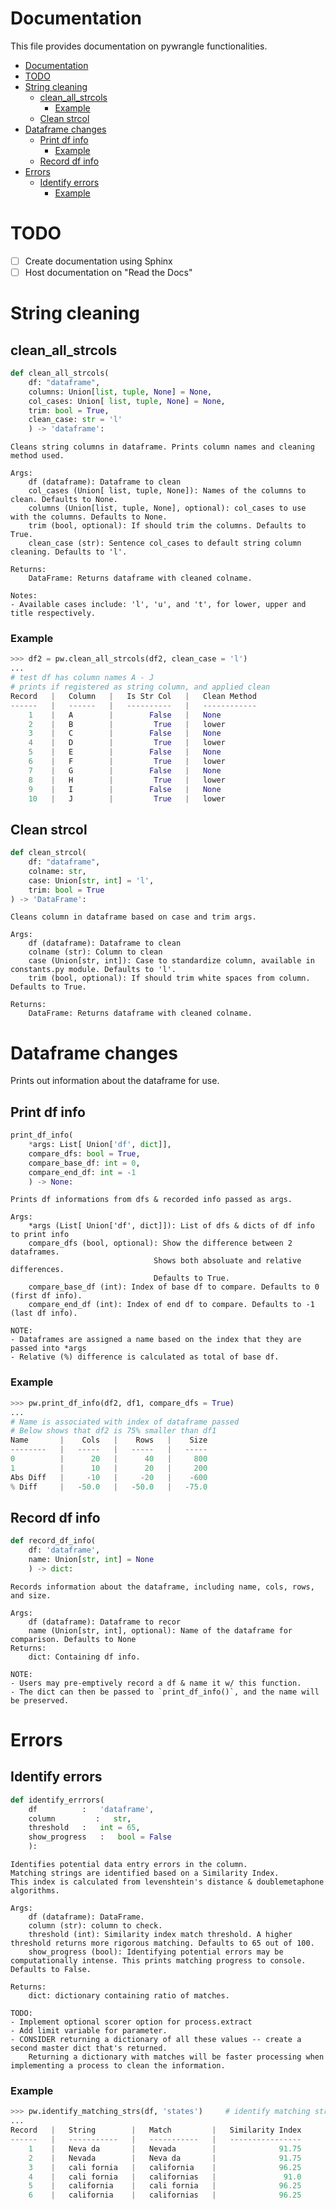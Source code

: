 # Documentation
This file provides documentation on pywrangle functionalities.

- [Documentation](#documentation)
- [TODO](#todo)
- [String cleaning](#string-cleaning)
  - [clean_all_strcols](#clean_all_strcols)
    - [Example](#example)
  - [Clean strcol](#clean-strcol)
- [Dataframe changes](#dataframe-changes)
  - [Print df info](#print-df-info)
    - [Example](#example-1)
  - [Record df info](#record-df-info)
- [Errors](#errors)
  - [Identify errors](#identify-errors)
    - [Example](#example-2)

# TODO
- [ ] Create documentation using Sphinx
- [ ] Host documentation on "Read the Docs"

# String cleaning

## clean_all_strcols
```python
def clean_all_strcols(
    df: "dataframe", 
    columns: Union[list, tuple, None] = None, 
    col_cases: Union[ list, tuple, None] = None, 
    trim: bool = True,
    clean_case: str = 'l'
    ) -> 'dataframe':
```
    Cleans string columns in dataframe. Prints column names and cleaning method used.

    Args:
        df (dataframe): Dataframe to clean
        col_cases (Union[ list, tuple, None]): Names of the columns to clean. Defaults to None.
        columns (Union[list, tuple, None], optional): col_cases to use with the columns. Defaults to None.
        trim (bool, optional): If should trim the columns. Defaults to True.
        clean_case (str): Sentence col_cases to default string column cleaning. Defaults to 'l'.
    
    Returns:
        DataFrame: Returns dataframe with cleaned colname.
    
    Notes:
    - Available cases include: 'l', 'u', and 't', for lower, upper and title respectively.

### Example
```python
>>> df2 = pw.clean_all_strcols(df2, clean_case = 'l')
...
# test df has column names A - J
# prints if registered as string column, and applied clean
Record   |   Column   |   Is Str Col   |   Clean Method
------   |   ------   |   ----------   |   ------------
    1    |   A        |        False   |   None
    2    |   B        |         True   |   lower
    3    |   C        |        False   |   None
    4    |   D        |         True   |   lower
    5    |   E        |        False   |   None
    6    |   F        |         True   |   lower
    7    |   G        |        False   |   None
    8    |   H        |         True   |   lower
    9    |   I        |        False   |   None
    10   |   J        |         True   |   lower
```


## Clean strcol
```python
def clean_strcol(
    df: "dataframe", 
    colname: str, 
    case: Union[str, int] = 'l', 
    trim: bool = True
) -> 'DataFrame':
```
    Cleans column in dataframe based on case and trim args.

    Args:
        df (dataframe): Dataframe to clean
        colname (str): Column to clean
        case (Union[str, int]): Case to standardize column, available in constants.py module. Defaults to 'l'.
        trim (bool, optional): If should trim white spaces from column. Defaults to True.

    Returns:
        DataFrame: Returns dataframe with cleaned colname.

# Dataframe changes
Prints out information about the dataframe for use.

## Print df info
```python
print_df_info(
    *args: List[ Union['df', dict]],
    compare_dfs: bool = True,
    compare_base_df: int = 0,
    compare_end_df: int = -1
    ) -> None:
```
    Prints df informations from dfs & recorded info passed as args.

    Args:
        *args (List[ Union['df', dict]]): List of dfs & dicts of df info to print info
        compare_dfs (bool, optional): Show the difference between 2 dataframes. 
                                    Shows both absoluate and relative differences. 
                                    Defaults to True.
        compare_base_df (int): Index of base df to compare. Defaults to 0 (first df info).
        compare_end_df (int): Index of end df to compare. Defaults to -1 (last df info).

    NOTE: 
    - Dataframes are assigned a name based on the index that they are passed into *args
    - Relative (%) difference is calculated as total of base df.

### Example
```python
>>> pw.print_df_info(df2, df1, compare_dfs = True)
...
# Name is associated with index of dataframe passed
# Below shows that df2 is 75% smaller than df1
Name       |    Cols   |    Rows   |    Size
--------   |   -----   |   -----   |   -----
0          |      20   |      40   |     800
1          |      10   |      20   |     200
Abs Diff   |     -10   |     -20   |    -600
% Diff     |   -50.0   |   -50.0   |   -75.0
```

## Record df info
```python
def record_df_info( 
    df: 'dataframe', 
    name: Union[str, int] = None
    ) -> dict:
```
    Records information about the dataframe, including name, cols, rows, and size.

    Args:
        df (dataframe): Dataframe to recor
        name (Union[str, int], optional): Name of the dataframe for comparison. Defaults to None
    Returns:
        dict: Containing df info.
    
    NOTE:
    - Users may pre-emptively record a df & name it w/ this function. 
    - The dict can then be passed to `print_df_info()`, and the name will be preserved.

# Errors

## Identify errors
```python
def identify_errrors(
    df          :   'dataframe', 
    column         :   str,
    threshold   :   int = 65,
    show_progress   :   bool = False
    ):
```
    Identifies potential data entry errors in the column.
    Matching strings are identified based on a Similarity Index.
    This index is calculated from levenshtein's distance & doublemetaphone algorithms.

    Args:
        df (dataframe): DataFrame.
        column (str): column to check.
        threshold (int): Similarity index match threshold. A higher threshold returns more rigorous matching. Defaults to 65 out of 100.
        show_progress (bool): Identifying potential errors may be computationally intense. This prints matching progress to console. Defaults to False.

    Returns:
        dict: dictionary containing ratio of matches.

    TODO:
    - Implement optional scorer option for process.extract
    - Add limit variable for parameter.
    - CONSIDER returning a dictionary of all these values -- create a second master dict that's returned. 
        Returning a dictionary with matches will be faster processing when implementing a process to clean the information.

### Example
```python
>>> pw.identify_matching_strs(df, 'states')     # identify matching strings in the states column.
...
Record   |   String        |   Match         |   Similarity Index
------   |   -----------   |   -----------   |   ----------------
    1    |   Neva da       |   Nevada        |              91.75
    2    |   Nevada        |   Neva da       |              91.75
    3    |   cali fornia   |   california    |              96.25
    4    |   cali fornia   |   californias   |               91.0
    5    |   california    |   cali fornia   |              96.25
    6    |   california    |   californias   |              96.25
```